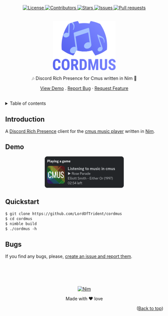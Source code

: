 <a name="readme-top"></a>
<div align="center">
	<a href="./LICENSE">
		<img alt="License" src="https://img.shields.io/badge/license-MIT-e8415e?style=for-the-badge">
	</a>
	<a href="https://github.com/LordOfTrident/cordmus/graphs/contributors">
		<img alt="Contributors" src="https://img.shields.io/github/contributors/LordOfTrident/cordmus?style=for-the-badge&color=f36a3b">
	</a>
	<a href="https://github.com/LordOfTrident/cordmus/stargazers">
		<img alt="Stars" src="https://img.shields.io/github/stars/LordOfTrident/cordmus?style=for-the-badge&color=efb300">
	</a>
	<a href="https://github.com/LordOfTrident/cordmus/issues">
		<img alt="Issues" src="https://img.shields.io/github/issues/LordOfTrident/cordmus?style=for-the-badge&color=0fae5e">
	</a>
	<a href="https://github.com/LordOfTrident/cordmus/pulls">
		<img alt="Pull requests" src="https://img.shields.io/github/issues-pr/LordOfTrident/cordmus?style=for-the-badge&color=4f79e4">
	</a>
	<br><br><br>
	<img src="./res/logo.png" width="200px">
	<p align="center">🎶 Discord Rich Presence for Cmus written in Nim 🎵</p>
	<p align="center">
		<a href="#demo">View Demo</a>
		.
		<a href="https://github.com/LordOfTrident/cordmus/issues">Report Bug</a>
		·
		<a href="https://github.com/LordOfTrident/cordmus/issues">Request Feature</a>
	</p>
	<br>
</div>

<details>
	<summary>Table of contents</summary>
	<ul>
		<li><a href="#introduction">Introduction</a></li>
		<li><a href="#demo">Demo</a></li>
		<li><a href="#quickstart">Quickstart</a></li>
		<li><a href="#bugs">Bugs</a></li>
	</ul>
</details>

## Introduction
A [Discord Rich Presence](https://discord.com/developers/docs/rich-presence/how-to) client for the
[cmus music player](https://cmus.github.io/) written in [Nim](https://nim-lang.org/).

## Demo
<p align="center">
	<img src="./res/demo.png" width="50%">
</p>

## Quickstart
```
$ git clone https://github.com/LordOfTrident/cordmus
$ cd cordmus
$ nimble build
$ ./cordmus -h
```

## Bugs
If you find any bugs, please, [create an issue and report them](https://github.com/LordOfTrident/pif/issues).

<br>
<h1></h1>
<br>

<div align="center">
	<a href="https://nim-lang.org/">
		<img alt="Nim" src="https://img.shields.io/badge/Nim-d9a900?style=for-the-badge&logo=nim&logoColor=white">
	</a>
	<p align="center">Made with ❤️ love</p>
</div>

<p align="right">(<a href="#readme-top">Back to top</a>)</p>
